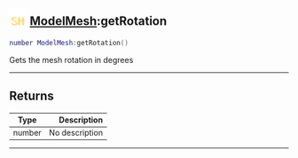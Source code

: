 ## <img src="../../.gitbook/assets/shared.png" width="32" height="32" /> [ModelMesh](../modelmesh/README.md):getRotation

```lua
number ModelMesh:getRotation()
```

Gets the mesh rotation in degrees<br>

-----------------
## Returns

| Type   | Description |
| ------ | ----------: |
| number | No description |


--------